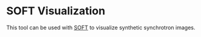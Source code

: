 # SOFT Visualization

This tool can be used with [SOFT](https://github.com/hoppe93/SOFT) to visualize
synthetic synchrotron images.
